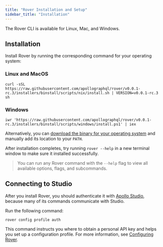 ```yaml
---
title: "Rover Installation and Setup"
sidebar_title: "Installation"
---
```


The Rover CLI is available for Linux, Mac, and Windows.

## Installation

Install Rover by running the corresponding command for your operating system:

### Linux and MacOS

```shell
curl -sSL https://raw.githubusercontent.com/apollographql/rover/v0.0.1-rc.3/installers/binstall/scripts/nix/install.sh | VERSION=v0.0.1-rc.3 sh
```

### Windows

```shell
iwr 'https://raw.githubusercontent.com/apollographql/rover/v0.0.1-rc.3/installers/binstall/scripts/windows/install.ps1' | iex
```

Alternatively, you can [download the binary for your operating system](https://github.com/apollographql/rover/releases) and manually add its location to your `PATH`.

After installation completes, try running `rover --help` in a new terminal window to make sure it installed successfully.

>You can run any Rover command with the `--help` flag to view all available options, flags, and subcommands.

## Connecting to Studio

After you install Rover, you should authenticate it with [Apollo Studio](https://www.apollographql.com/docs/studio/), because many of its commands communicate with Studio.

Run the following command:

```shell
rover config profile auth
```

This command instructs you where to obtain a personal API key and helps you set up a configuration profile. For more information, see [Configuring Rover](./configuring#configuration-profiles).
